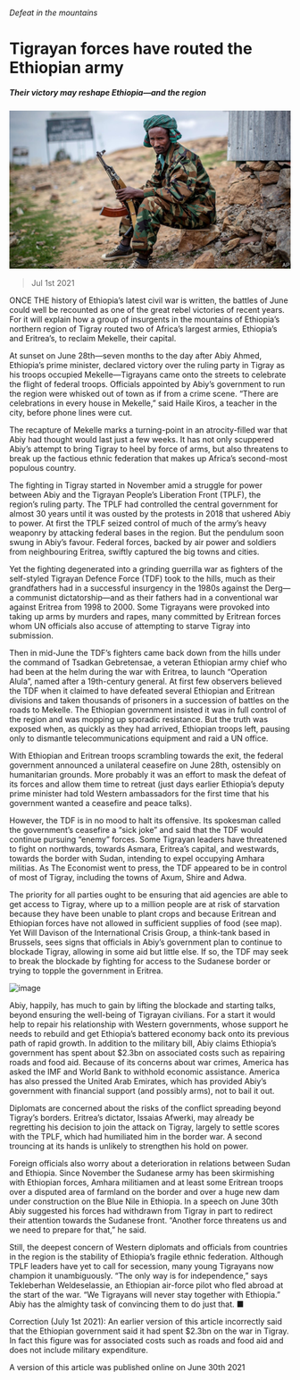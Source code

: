 ###### Defeat in the mountains

# Tigrayan forces have routed the Ethiopian army 

##### Their victory may reshape Ethiopia—and the region 

![image](images/20210703_map003.jpg) 

> Jul 1st 2021 

ONCE THE history of Ethiopia’s latest civil war is written, the battles of June could well be recounted as one of the great rebel victories of recent years. For it will explain how a group of insurgents in the mountains of Ethiopia’s northern region of Tigray routed two of Africa’s largest armies, Ethiopia’s and Eritrea’s, to reclaim Mekelle, their capital.

At sunset on June 28th—seven months to the day after Abiy Ahmed, Ethiopia’s prime minister, declared victory over the ruling party in Tigray as his troops occupied Mekelle—Tigrayans came onto the streets to celebrate the flight of federal troops. Officials appointed by Abiy’s government to run the region were whisked out of town as if from a crime scene. “There are celebrations in every house in Mekelle,” said Haile Kiros, a teacher in the city, before phone lines were cut.


The recapture of Mekelle marks a turning-point in an atrocity-filled war that Abiy had thought would last just a few weeks. It has not only scuppered Abiy’s attempt to bring Tigray to heel by force of arms, but also threatens to break up the factious ethnic federation that makes up Africa’s second-most populous country.

The fighting in Tigray started in November amid a struggle for power between Abiy and the Tigrayan People’s Liberation Front (TPLF), the region’s ruling party. The TPLF had controlled the central government for almost 30 years until it was ousted by the protests in 2018 that ushered Abiy to power. At first the TPLF seized control of much of the army’s heavy weaponry by attacking federal bases in the region. But the pendulum soon swung in Abiy’s favour. Federal forces, backed by air power and soldiers from neighbouring Eritrea, swiftly captured the big towns and cities.

Yet the fighting degenerated into a grinding guerrilla war as fighters of the self-styled Tigrayan Defence Force (TDF) took to the hills, much as their grandfathers had in a successful insurgency in the 1980s against the Derg—a communist dictatorship—and as their fathers had in a conventional war against Eritrea from 1998 to 2000. Some Tigrayans were provoked into taking up arms by murders and rapes, many committed by Eritrean forces whom UN officials also accuse of attempting to starve Tigray into submission.

Then in mid-June the TDF’s fighters came back down from the hills under the command of Tsadkan Gebretensae, a veteran Ethiopian army chief who had been at the helm during the war with Eritrea, to launch “Operation Alula”, named after a 19th-century general. At first few observers believed the TDF when it claimed to have defeated several Ethiopian and Eritrean divisions and taken thousands of prisoners in a succession of battles on the roads to Mekelle. The Ethiopian government insisted it was in full control of the region and was mopping up sporadic resistance. But the truth was exposed when, as quickly as they had arrived, Ethiopian troops left, pausing only to dismantle telecommunications equipment and raid a UN office.

With Ethiopian and Eritrean troops scrambling towards the exit, the federal government announced a unilateral ceasefire on June 28th, ostensibly on humanitarian grounds. More probably it was an effort to mask the defeat of its forces and allow them time to retreat (just days earlier Ethiopia’s deputy prime minister had told Western ambassadors for the first time that his government wanted a ceasefire and peace talks).

However, the TDF is in no mood to halt its offensive. Its spokesman called the government’s ceasefire a “sick joke” and said that the TDF would continue pursuing “enemy” forces. Some Tigrayan leaders have threatened to fight on northwards, towards Asmara, Eritrea’s capital, and westwards, towards the border with Sudan, intending to expel occupying Amhara militias. As The Economist went to press, the TDF appeared to be in control of most of Tigray, including the towns of Axum, Shire and Adwa.

The priority for all parties ought to be ensuring that aid agencies are able to get access to Tigray, where up to a million people are at risk of starvation because they have been unable to plant crops and because Eritrean and Ethiopian forces have not allowed in sufficient supplies of food (see map). Yet Will Davison of the International Crisis Group, a think-tank based in Brussels, sees signs that officials in Abiy’s government plan to continue to blockade Tigray, allowing in some aid but little else. If so, the TDF may seek to break the blockade by fighting for access to the Sudanese border or trying to topple the government in Eritrea.

![image](images/20210703_MAM601.png) 


Abiy, happily, has much to gain by lifting the blockade and starting talks, beyond ensuring the well-being of Tigrayan civilians. For a start it would help to repair his relationship with Western governments, whose support he needs to rebuild and get Ethiopia’s battered economy back onto its previous path of rapid growth. In addition to the military bill, Abiy claims Ethiopia’s government has spent about $2.3bn on associated costs such as repairing roads and food aid. Because of its concerns about war crimes, America has asked the IMF and World Bank to withhold economic assistance. America has also pressed the United Arab Emirates, which has provided Abiy’s government with financial support (and possibly arms), not to bail it out.

Diplomats are concerned about the risks of the conflict spreading beyond Tigray’s borders. Eritrea’s dictator, Issaias Afwerki, may already be regretting his decision to join the attack on Tigray, largely to settle scores with the TPLF, which had humiliated him in the border war. A second trouncing at its hands is unlikely to strengthen his hold on power.

Foreign officials also worry about a deterioration in relations between Sudan and Ethiopia. Since November the Sudanese army has been skirmishing with Ethiopian forces, Amhara militiamen and at least some Eritrean troops over a disputed area of farmland on the border and over a huge new dam under construction on the Blue Nile in Ethiopia. In a speech on June 30th Abiy suggested his forces had withdrawn from Tigray in part to redirect their attention towards the Sudanese front. “Another force threatens us and we need to prepare for that,” he said.

Still, the deepest concern of Western diplomats and officials from countries in the region is the stability of Ethiopia’s fragile ethnic federation. Although TPLF leaders have yet to call for secession, many young Tigrayans now champion it unambiguously. “The only way is for independence,” says Tekleberhan Weldeselassie, an Ethiopian air-force pilot who fled abroad at the start of the war. “We Tigrayans will never stay together with Ethiopia.” Abiy has the almighty task of convincing them to do just that. ■

Correction (July 1st 2021): An earlier version of this article incorrectly said that the Ethiopian government said it had spent $2.3bn on the war in Tigray. In fact this figure was for associated costs such as roads and food aid and does not include military expenditure.

A version of this article was published online on June 30th 2021

